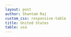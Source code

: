 ```yaml
---
layout: post
author: Shantam Raj
custom_css: responsive-table
title: United States
table: usa
---
```

